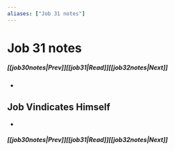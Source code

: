 ```yaml
---
aliases: ["Job 31 notes"]
---
```

# Job 31 notes
##### <span class=arrow-left></span>[[job30notes|Prev]]<span class=navigation-separator></span>[[job31|Read]]<span class=navigation-separator></span>[[job32notes|Next]]<span class=arrow-right></span>
- 
## Job Vindicates Himself
- 
##### <span class=arrow-left></span>[[job30notes|Prev]]<span class=navigation-separator></span>[[job31|Read]]<span class=navigation-separator></span>[[job32notes|Next]]<span class=arrow-right></span>